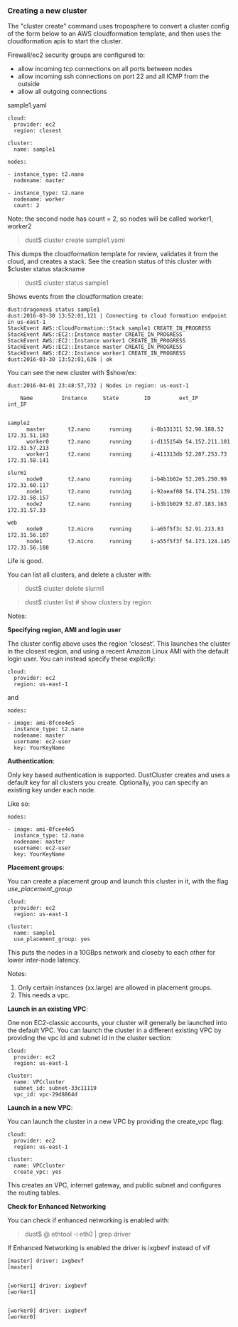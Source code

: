 
### Creating a new cluster

The "cluster create" command uses troposphere to convert a cluster config of the form below to an AWS cloudformation template, 
and then uses the cloudformation apis to start the cluster.

Firewall/ec2 security groups are configured to:
- allow incoming tcp connections on all ports between nodes
- allow incoming ssh connections on port 22 and all ICMP from the outside
- allow all outgoing connections

sample1.yaml

```
cloud:
  provider: ec2
  region: closest

cluster:
  name: sample1

nodes:

- instance_type: t2.nano
  nodename: master
  
- instance_type: t2.nano
  nodename: worker
  count: 2
```

Note: the second node has count = 2, so nodes will be called worker1, worker2

> dust$ cluster create sample1.yaml

This dumps the cloudformation template for review, validates it from the cloud, and creates a stack.
See the creation status of this cluster with $cluster status stackname

> dust$ cluster status sample1

Shows events from the cloudformation create:

```
dust:dragonex$ status sample1
dust:2016-03-30 13:52:01,121 | Connecting to cloud formation endpoint in us-east-1
StackEvent AWS::CloudFormation::Stack sample1 CREATE_IN_PROGRESS
StackEvent AWS::EC2::Instance master CREATE_IN_PROGRESS
StackEvent AWS::EC2::Instance worker1 CREATE_IN_PROGRESS
StackEvent AWS::EC2::Instance master CREATE_IN_PROGRESS
StackEvent AWS::EC2::Instance worker1 CREATE_IN_PROGRESS
dust:2016-03-30 13:52:01,636 | ok
```

You can see the new cluster with $show/ex:

```
dust:2016-04-01 23:48:57,732 | Nodes in region: us-east-1

    Name         Instance     State        ID         ext_IP          int_IP         


sample2
      master       t2.nano      running      i-8b131311 52.90.188.52    172.31.51.183  
      worker0      t2.nano      running      i-d115154b 54.152.211.101  172.31.57.213  
      worker1      t2.nano      running      i-411313db 52.207.253.73   172.31.58.141  

slurm1
      node0        t2.nano      running      i-b4b1b02e 52.205.250.99   172.31.60.117  
      node1        t2.nano      running      i-92aeaf08 54.174.251.139  172.31.58.157  
      node2        t2.nano      running      i-b3b1b029 52.87.183.163   172.31.57.33   

web
      node0        t2.micro     running      i-a65f5f3c 52.91.213.83    172.31.56.107  
      node1        t2.micro     running      i-a55f5f3f 54.173.124.145  172.31.56.108  

```

Life is good.

You can list all clusters, and delete a cluster with:

> dust$ cluster delete slurm1

> dust$ cluster list # show clusters by region


Notes:

**Specifying region, AMI and login user**

The cluster config above uses the region 'closest'. This launches the cluster in the closest region, 
and using a recent Amazon Linux AMI with the default login user. You can instead specify these explictly:

```
cloud:
  provider: ec2
  region: us-east-1
```

and

```
nodes:

- image: ami-8fcee4e5
  instance_type: t2.nano
  nodename: master
  username: ec2-user
  key: YourKeyName
```


**Authentication**:

Only key based authentication is supported. DustCluster creates and uses a default key for all clusters you create.
Optionally, you can specify an existing key under each node.

Like so:

```
nodes:

- image: ami-8fcee4e5
  instance_type: t2.nano
  nodename: master
  username: ec2-user
  key: YourKeyName
```



**Placement groups**:

You can create a placement group and launch this cluster in it, with the flag *use_placement_group*

```
cloud:
  provider: ec2
  region: us-east-1

cluster:
  name: sample1
  use_placement_group: yes
```

This puts the nodes in a 10GBps network and closeby to each other for lower inter-node latency.

Notes: 
1. Only certain instances (xx.large) are allowed in placement groups.
2. This needs a vpc.


**Launch in an existing VPC**:

One non EC2-classic accounts, your cluster will generally be launched into the default VPC.
You can launch the cluster in a different existing VPC by providing the vpc id and subnet id in the cluster section:

```
cloud:
  provider: ec2
  region: us-east-1

cluster:
  name: VPCcluster
  subnet_id: subnet-33c11119
  vpc_id: vpc-29d8864d
```


**Launch in a new VPC**:

You can launch the cluster in a new VPC by providing the create_vpc flag:

```
cloud:
  provider: ec2
  region: us-east-1

cluster:
  name: VPCcluster
  create_vpc: yes
```

This creates an VPC, internet gateway, and public subnet and configures the routing tables.


**Check for Enhanced Networking**


You can check if enhanced networking is enabled with:

> dust$ @ ethtool -i eth0 | grep driver

If Enhanced Networking is enabled the driver is ixgbevf instead of vif

```
[master] driver: ixgbevf
[master] 


[worker1] driver: ixgbevf
[worker1] 


[worker0] driver: ixgbevf
[worker0] 
```

